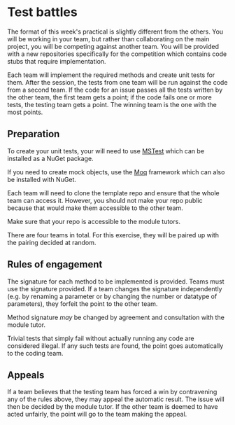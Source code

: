 # Test battles

The format of this week's practical is slightly different from the others. You will be 
working in your team, but rather than collaborating on the main project, you will be 
competing against another team. You will be provided with a new repositories specifically
for the competition which contains code stubs that require implementation.

Each team will implement the required methods and create unit tests for them. After the
session, the tests from one team will be run against the code from a second team.
If the code for an issue 
passes all the tests written by the other team, the first team gets a point; if the code fails 
one or more tests, the testing team gets a point. The winning team is the one with the most 
points.

## Preparation

To create your unit tests, your will need to use 
[MSTest](https://learn.microsoft.com/en-us/visualstudio/test/getting-started-with-unit-testing?view=vs-2022&tabs=dotnet%2Cmstest)
which can be installed as a NuGet package.

If you need to create mock objects, use the 
[Moq](https://learn.microsoft.com/en-us/shows/visual-studio-toolbox/unit-testing-moq-framework) 
framework which can also be installed with NuGet.

Each team will need to clone the template repo and ensure that the whole team can access
it. However, you should not make your repo public because that would make them accessible
to the other team.

Make sure that your repo is accessible to the module tutors.

There are four teams in total. For this exercise, they will be paired up with the pairing 
decided at random.

## Rules of engagement

The signature for each method to be implemented is provided. Teams must use the signature 
provided. If a team changes the signature independently (e.g. by renaming a 
parameter or by changing the number or datatype of parameters), they forfeit the point to
the other team.

Method signature *may* be changed by agreement and consultation with the module tutor.

Trivial tests that simply fail without actually running any code are considered illegal. If 
any such tests are found, the point goes automatically to the coding team.

## Appeals

If a team believes that the testing team has forced a win by contravening any of the rules
above, they may appeal the automatic result. The issue will then be decided by the module
tutor. If the other team is deemed to have acted unfairly, the point will go to the team
making the appeal. 
